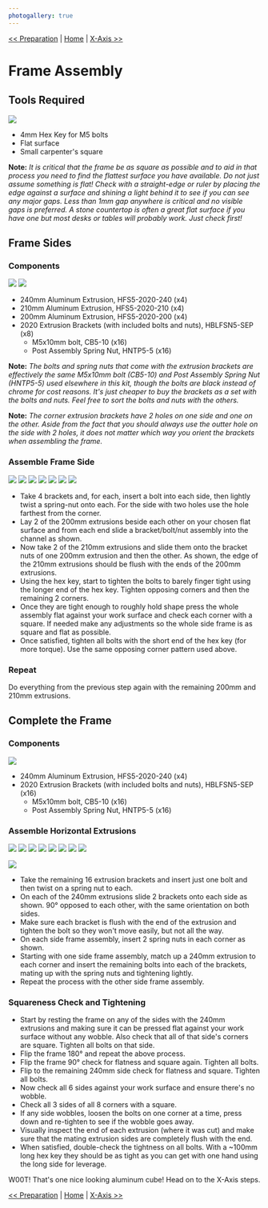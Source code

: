 ```yaml
---
photogallery: true
---
```


[<< Preparation](00.Preparation.html) | [Home](/mk1/build/) | [X-Axis >>](02.X-Axis.html)

# Frame Assembly

## Tools Required

<a href="/mk1/img/build/002.jpg" data-imagelightbox="tools"><img src="/mk1/img/build/thumb/002.jpg"></a>

- 4mm Hex Key for M5 bolts
- Flat surface
- Small carpenter's square

**Note:** *It is critical that the frame be as square as possible and to aid in that process you need to find the flattest surface you have available. Do not just assume something is flat! Check with a straight-edge or ruler by placing the edge against a surface and shining a light behind it to see if you can see any major gaps. Less than 1mm gap anywhere is critical and no visible gaps is preferred. A stone countertop is often a great flat surface if you have one but most desks or tables will probably work. Just check first!*

## Frame Sides

### Components

<a href="/mk1/img/build/003.jpg" data-imagelightbox="compa"><img src="/mk1/img/build/thumb/003.jpg"></a>
<a href="/mk1/img/build/004.jpg" data-imagelightbox="compa"><img src="/mk1/img/build/thumb/004.jpg"></a>

- <span class="dot green"></span> 240mm Aluminum Extrusion, HFS5-2020-240 (x4)
- <span class="dot yellow"></span> 210mm Aluminum Extrusion, HFS5-2020-210 (x4)
- <span class="dot purple"></span> 200mm Aluminum Extrusion, HFS5-2020-200 (x4)
- <span class="dot blue"></span> 2020 Extrusion Brackets (with included bolts and nuts), HBLFSN5-SEP (x8)
  - <span class="dot red"></span> M5x10mm bolt, CB5-10 (x16)
  - <span class="dot orange"></span> Post Assembly Spring Nut, HNTP5-5 (x16)

**Note:** *The bolts and spring nuts that come with the extrusion brackets are effectively the same M5x10mm bolt (CB5-10) and Post Assembly Spring Nut (HNTP5-5) used elsewhere in this kit, though the bolts are black instead of chrome for cost reasons. It's just cheaper to buy the brackets as a set with the bolts and nuts. Feel free to sort the bolts and nuts with the others.*

**Note:** *The corner extrusion brackets have 2 holes on one side and one on the other. Aside from the fact that you should always use the outter hole on the side with 2 holes, it does not matter which way you orient the brackets when assembling the frame.*

### Assemble Frame Side

<a href="/mk1/img/build/005.jpg" data-imagelightbox="side"><img src="/mk1/img/build/thumb/005.jpg"></a>
<a href="/mk1/img/build/006.jpg" data-imagelightbox="side"><img src="/mk1/img/build/thumb/006.jpg"></a>
<a href="/mk1/img/build/007.jpg" data-imagelightbox="side"><img src="/mk1/img/build/thumb/007.jpg"></a>
<a href="/mk1/img/build/008.jpg" data-imagelightbox="side"><img src="/mk1/img/build/thumb/008.jpg"></a>
<a href="/mk1/img/build/009.jpg" data-imagelightbox="side"><img src="/mk1/img/build/thumb/009.jpg"></a>
<a href="/mk1/img/build/010.jpg" data-imagelightbox="side"><img src="/mk1/img/build/thumb/010.jpg"></a>
<a href="/mk1/img/build/011.jpg" data-imagelightbox="side"><img src="/mk1/img/build/thumb/011.jpg"></a>

- Take 4 brackets and, for each, insert a bolt into each side, then lightly twist a spring-nut onto each. For the side with two holes use the hole farthest from the corner.
- Lay 2 of the 200mm extrusions beside each other on your chosen flat surface and from each end slide a bracket/bolt/nut assembly into the channel as shown.
- Now take 2 of the 210mm extrusions and slide them onto the bracket nuts of one 200mm extrusion and then the other. As shown, the edge of the 210mm extrusions should be flush with the ends of the 200mm extrusions.
- Using the hex key, start to tighten the bolts to barely finger tight using the longer end of the hex key. Tighten opposing corners and then the remaining 2 corners.
- Once they are tight enough to roughly hold shape press the whole assembly flat against your work surface and check each corner with a square. If needed make any adjustments so the whole side frame is as square and flat as possible.
- Once satisfied, tighten all bolts with the short end of the hex key (for more torque). Use the same opposing corner pattern used above.

### Repeat

Do everything from the previous step again with the remaining 200mm and 210mm extrusions.

## Complete the Frame

### Components

<a href="/mk1/img/build/012.jpg" data-imagelightbox="compb"><img src="/mk1/img/build/thumb/012.jpg"></a>

- <span class="dot blue"></span> 240mm Aluminum Extrusion, HFS5-2020-240 (x4)
- <span class="dot red"></span> 2020 Extrusion Brackets (with included bolts and nuts), HBLFSN5-SEP (x16)
  - <span class="dot green"></span> M5x10mm bolt, CB5-10 (x16)
  - <span class="dot green"></span> Post Assembly Spring Nut, HNTP5-5 (x16)

### Assemble Horizontal Extrusions

<a href="/mk1/img/build/013.jpg" data-imagelightbox="hor"><img src="/mk1/img/build/thumb/013.jpg"></a>
<a href="/mk1/img/build/014.jpg" data-imagelightbox="hor"><img src="/mk1/img/build/thumb/014.jpg"></a>
<a href="/mk1/img/build/015.jpg" data-imagelightbox="hor"><img src="/mk1/img/build/thumb/015.jpg"></a>
<a href="/mk1/img/build/016.jpg" data-imagelightbox="hor"><img src="/mk1/img/build/thumb/016.jpg"></a>
<a href="/mk1/img/build/017.jpg" data-imagelightbox="hor"><img src="/mk1/img/build/thumb/017.jpg"></a>
<a href="/mk1/img/build/018.jpg" data-imagelightbox="hor"><img src="/mk1/img/build/thumb/018.jpg"></a>
<a href="/mk1/img/build/019.jpg" data-imagelightbox="hor"><img src="/mk1/img/build/thumb/019.jpg"></a>
<a href="/mk1/img/build/020.jpg" data-imagelightbox="hor"><img src="/mk1/img/build/thumb/020.jpg"></a>
<!-- <a href="/mk1/img/build/021.jpg" data-imagelightbox="hor"><img src="/mk1/img/build/thumb/021.jpg"></a>
<a href="/mk1/img/build/022.jpg" data-imagelightbox="hor"><img src="/mk1/img/build/thumb/022.jpg"></a> -->
<a href="/mk1/img/build/023.jpg" data-imagelightbox="hor"><img src="/mk1/img/build/thumb/023.jpg"></a>

- Take the remaining 16 extrusion brackets and insert just one bolt and then twist on a spring nut to each.
- On each of the 240mm extrusions slide 2 brackets onto each side as shown. 90&deg; opposed to each other, with the same orientation on both sides.
- Make sure each bracket is flush with the end of the extrusion and tighten the bolt so they won't move easily, but not all the way.
- On each side frame assembly, insert 2 spring nuts in each corner as shown.
- Starting with one side frame assembly, match up a 240mm extrusion to each corner and insert the remaining bolts into each of the brackets, mating up with the spring nuts and tightening lightly.
- Repeat the process with the other side frame assembly.

### Squareness Check and Tightening

- Start by resting the frame on any of the sides with the 240mm extrusions and making sure it can be pressed flat against your work surface without any wobble. Also check that all of that side's corners are square. Tighten all bolts on that side.
- Flip the frame 180&deg; and repeat the above process.
- Flip the frame 90&deg; check for flatness and square again. Tighten all bolts.
- Flip to the remaining 240mm side check for flatness and square. Tighten all bolts.
- Now check all 6 sides against your work surface and ensure there's no wobble.
- Check all 3 sides of all 8 corners with a square.
- If any side wobbles, loosen the bolts on one corner at a time, press down and re-tighten to see if the wobble goes away.
- Visually inspect the end of each extrusion (where it was cut) and make sure that the mating extrusion sides are completely flush with the end.
- When satisfied, double-check the tightness on all bolts. With a ~100mm long hex key they should be as tight as you can get with one hand using the long side for leverage.


W00T! That's one nice looking aluminum cube! Head on to the X-Axis steps.

[<< Preparation](00.Preparation.html) | [Home](/mk1/build/) | [X-Axis >>](02.X-Axis.html)
